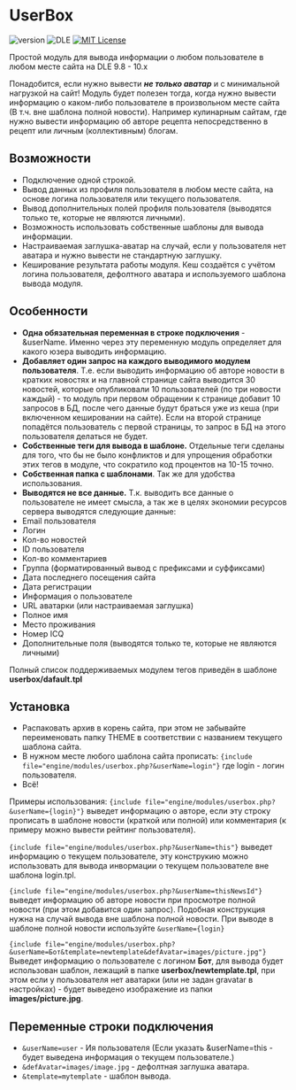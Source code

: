 # UserBox

![version](https://img.shields.io/badge/version-1.5.1-red.svg?style=flat-square "Version")
![DLE](https://img.shields.io/badge/DLE-10.x-green.svg?style=flat-square "DLE Version")
[![MIT License](https://img.shields.io/badge/license-MIT-blue.svg?style=flat-square)](https://github.com/dle-modules/DLE-UserBox/blob/master/LICENSE)

Простой модуль для вывода информации о любом пользователе в любом месте сайта на DLE 9.8 - 10.x

Понадобится, если нужно вывести ***не только аватар*** и с минимальной нагрузкой на сайт!
Модуль будет полезен тогда, когда нужно вывести информацию о каком-либо пользователе в произвольном месте сайта (В т.ч. вне шаблона полной новости).
Например кулинарным сайтам, где нужно вывести информацию об авторе рецепта непосредственно в рецепт или личным (коллективным) блогам. 

## Возможности

- Подключение одной строкой.
- Вывод данных из профиля пользователя в любом месте сайта, на основе логина пользователя или текущего пользователя.
- Вывод дополнительных полей профиля пользователя (выводятся только те, которые не являются личными).
- Возможность использовать собственные шаблоны для вывода информации.
- Настраиваемая заглушка-аватар на случай, если у пользователя нет аватара и нужно вывести не стандартную заглушку.
- Кеширование результата работы модуля. Кеш создаётся с учётом логина пользователя, дефолтного аватара и используемого шаблона вывода модуля.

## Особенности

- **Одна обязательная переменная в строке подключения** - &userName. Именно через эту переменную модуль определяет для какого юзера выводить информацию.
- **Добавляет один запрос на каждого выводимого модулем пользователя**. Т.е. если выводить информацию об авторе новости в кратких новостях и на главной странице сайта выводится 30 новостей, которые опубликовали 10 пользователей (по три новости каждый) - то модуль при первом обращении к странице добавит 10 запросов в БД, после чего данные будут браться уже из кеша (при включенном кешировании на сайте). Если на второй странице попадётся пользователь с первой страницы, то запрос в БД на этого пользователя делаться не будет. 
- **Собственные теги для вывода в шаблоне.** Отдельные теги сделаны для того, что бы не было конфликтов и для упрощения обработки этих тегов в модуле, что сократило код процентов на 10-15 точно.
- **Собственная папка с шаблонами**. Так же для удобства использования.
- **Выводятся не все данные.** Т.к. выводить все данные о пользователе не имеет смысла, а так же в целях экономии ресурсов сервера выводятся следующие данные:
- Email пользователя
- Логин
- Кол-во новостей
- ID пользователя
- Кол-во комментариев
- Группа (форматированный вывод с префиксами и суффиксами)
- Дата последнего посещения сайта
- Дата регистрации
- Информация о пользователе
- URL аватарки (или настраиваемая заглушка)
- Полное имя
- Место проживания
- Номер ICQ
- Дополнительные поля (выводятся только те, которые не являются личными)

Полный список поддерживаемых модулем тегов приведён в шаблоне **userbox/dafault.tpl**


## Установка

- Распаковать архив в корень сайта, при этом не забывайте переименовать папку THEME в соответствии с названием текущего шаблона сайта.
- В нужном месте любого шаблона сайта прописать: `{include file="engine/modules/userbox.php?&userName=login"}` где login - логин пользователя.
- Всё!

Примеры использования:
`{include file="engine/modules/userbox.php?&userName={login}"}` выведет информацию о авторе, если эту строку прописать в шаблоне новости (краткой или полной) или комментария (к примеру можно вывести рейтинг пользователя).

`{include file="engine/modules/userbox.php?&userName=this"}` выведет информацию о текущем пользователе, эту конструкию можно использовать для вывода инвормации о текущем пользователе вне шаблона login.tpl.

`{include file="engine/modules/userbox.php?&userName=thisNewsId"}` выведет информацию об авторе новости при просмотре полной новости (при этом добавится один запрос). Подобная конструкция нужна на случай вывода вне шаблона полной новости. При выводе в шаблоне полной новости используйте `&userName={login}`

`{include file="engine/modules/userbox.php?&userName=Бот&template=newtemplate&defAvatar=images/picture.jpg"}` Выведет информацию о пользователе с логином **Бот**, для вывода будет использован шаблон, лежащий в папке **userbox/newtemplate.tpl**, при этом если у пользователя нет аватарки (или не задан gravatar в настройках) - будет выведено изображение из папки **images/picture.jpg**.

## Переменные строки подключения
- `&userName=user` - Ия пользователя  (Если указать &userName=this - будет выведена информация о текущем пользователе.)
- `&defAvatar=images/image.jpg` - дефолтная заглушка аватара.
- `&template=mytemplate` - шаблон вывода.
